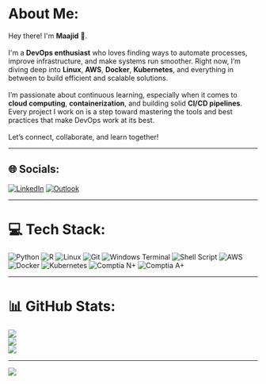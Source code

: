 # About Me:

Hey there! I'm **Maajid** 👋.<br><br>
I'm a **DevOps enthusiast** who loves finding ways to automate processes, improve infrastructure, and make systems run smoother. Right now, I’m diving deep into **Linux**, **AWS**, **Docker**, **Kubernetes**, and everything in between to build efficient and scalable solutions.<br><br>
I’m passionate about continuous learning, especially when it comes to **cloud computing**, **containerization**, and building solid **CI/CD pipelines**. Every project I work on is a step toward mastering the tools and best practices that make DevOps work at its best.<br><br>
Let’s connect, collaborate, and learn together!


---

## 🌐 Socials:
[![LinkedIn](https://img.shields.io/badge/LinkedIn-%230077B5.svg?logo=linkedin&logoColor=white)](https://www.linkedin.com/in/maajid-adde-14ab6524a/)
[![Outlook](https://img.shields.io/badge/Outlook-%230E76A8.svg?logo=microsoft-outlook&logoColor=white)](mailto:maajida21@outlook.com)

---

# 💻 Tech Stack:
![Python](https://img.shields.io/badge/python-3670A0?style=for-the-badge&logo=python&logoColor=ffdd54) ![R](https://img.shields.io/badge/R-276DC3?style=for-the-badge&logo=r&logoColor=white) ![Linux](https://img.shields.io/badge/Linux-%23FCC624.svg?style=for-the-badge&logo=linux&logoColor=black) ![Git](https://img.shields.io/badge/git-%23F14E32.svg?style=for-the-badge&logo=git&logoColor=white) ![Windows Terminal](https://img.shields.io/badge/Windows%20Terminal-%234D4D4D.svg?style=for-the-badge&logo=windows-terminal&logoColor=white) ![Shell Script](https://img.shields.io/badge/shell_script-%23121011.svg?style=for-the-badge&logo=gnu-bash&logoColor=white) ![AWS](https://img.shields.io/badge/AWS-%23FF9900.svg?style=for-the-badge&logo=amazon-aws&logoColor=white) ![Docker](https://img.shields.io/badge/docker-%230db7ed.svg?style=for-the-badge&logo=docker&logoColor=white) ![Kubernetes](https://img.shields.io/badge/kubernetes-%23326ce5.svg?style=for-the-badge&logo=kubernetes&logoColor=white) ![Comptia N+](https://img.shields.io/badge/CompTIA%20Network+-%23006292.svg?style=for-the-badge&logo=compTIA&logoColor=white) ![Comptia A+](https://img.shields.io/badge/CompTIA%20A+-%23006699.svg?style=for-the-badge&logo=compTIA&logoColor=white)

---

# 📊 GitHub Stats:
![](https://github-readme-stats.vercel.app/api/top-langs?username=Maajid0&show_icons=true&locale=en&layout=compact)<br/>
![](https://github-readme-stats.vercel.app/api?username=Maajid0&show_icons=true&locale=en)<br/>
![](https://github-readme-streak-stats.herokuapp.com/?user=Maajid0&)

---

[![](https://visitcount.itsvg.in/api?id=maajid&icon=0&color=0)](https://visitcount.itsvg.in)
